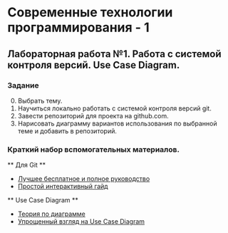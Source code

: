 # Современные технологии программирования - 1
## Лабораторная работа №1. Работа с системой контроля версий. Use Case Diagram.

### Задание
0. Выбрать тему.
1. Научиться локально работать с системой контроля версий git.
2. Завести репозиторий для проекта на github.com.
3. Нарисовать диаграмму вариантов использования по выбранной теме и добавить в репозиторий.

### Краткий набор вспомогательных материалов.

** Для Git **

* [Лучшее бесплатное и полное руководство][git-book]
* [Простой интерактивный гайд][git-guide]

** Use Case Diagram **
* [Теория по диаграмме][use-case-diagram-theory]
* [Упрощенный взгляд на Use Case Diagram][use-case-diagram-easy]


[git-book]: https://git-scm.com/book/ru/v1
[git-guide]: https://githowto.com/ru
[use-case-diagram-theory]: http://www.info-system.ru/designing/methodology/uml/theory/use_case_diagram_theory.html
[use-case-diagram-easy]: http://www.caseclub.ru/articles/use_case.html